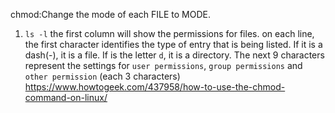 chmod:Change the mode of each FILE to MODE.
1. `ls -l` the first column will show the permissions for files.
on each line, the first character identifies the type of entry that is being listed. If it is a dash(-), it is a file. If is the letter `d`, it is a directory.
The next 9 characters represent the settings for `user permissions`, `group permissions` and `other permission` (each 3 characters)
https://www.howtogeek.com/437958/how-to-use-the-chmod-command-on-linux/

